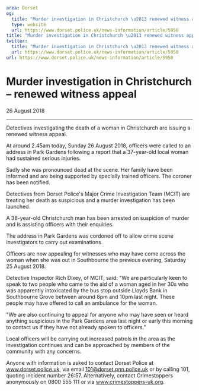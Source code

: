 ```yaml
area: Dorset
og:
  title: "Murder investigation in Christchurch \u2013 renewed witness appeal"
  type: website
  url: https://www.dorset.police.uk/news-information/article/5950
title: "Murder investigation in Christchurch \u2013 renewed witness appeal |"
twitter:
  title: "Murder investigation in Christchurch \u2013 renewed witness appeal"
  url: https://www.dorset.police.uk/news-information/article/5950
url: https://www.dorset.police.uk/news-information/article/5950
```

# Murder investigation in Christchurch – renewed witness appeal

26 August 2018

* * *

Detectives investigating the death of a woman in Christchurch are issuing a renewed witness appeal.

At around 2.45am today, Sunday 26 August 2018, officers were called to an address in Park Gardens following a report that a 37-year-old local woman had sustained serious injuries.

Sadly she was pronounced dead at the scene. Her family have been informed and are being supported by specially trained officers. The coroner has been notified.

Detectives from Dorset Police's Major Crime Investigation Team (MCIT) are treating her death as suspicious and a murder investigation has been launched.

A 38-year-old Christchurch man has been arrested on suspicion of murder and is assisting officers with their enquiries.

The address in Park Gardens was cordoned off to allow crime scene investigators to carry out examinations.

Officers are now appealing for witnesses who may have come across the woman when she was out in Southbourne the previous evening, Saturday 25 August 2018.

Detective Inspector Rich Dixey, of MCIT, said: "We are particularly keen to speak to two people who came to the aid of a woman aged in her 30s who was apparently intoxicated by the bus stop outside Lloyds Bank in Southbourne Grove between around 8pm and 10pm last night. These people may have offered to call an ambulance for the woman.

"We are also continuing to appeal for anyone who may have seen or heard anything suspicious in the Park Gardens area last night or early this morning to contact us if they have not already spoken to officers."

Local officers will be carrying out increased patrols in the area as the investigation continues and can be approached by members of the community with any concerns.

Anyone with information is asked to contact Dorset Police at www.dorset.police.uk, via email 101@dorset.pnn.police.uk or by calling 101, quoting incident number 26:57. Alternatively, contact Crimestoppers anonymously on 0800 555 111 or via www.crimestoppers-uk.org.
